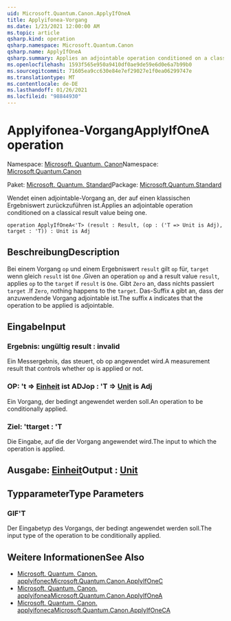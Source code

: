 ```yaml
---
uid: Microsoft.Quantum.Canon.ApplyIfOneA
title: Applyifonea-Vorgang
ms.date: 1/23/2021 12:00:00 AM
ms.topic: article
qsharp.kind: operation
qsharp.namespace: Microsoft.Quantum.Canon
qsharp.name: ApplyIfOneA
qsharp.summary: Applies an adjointable operation conditioned on a classical result value being one.
ms.openlocfilehash: 1593f565e950a9410df0ae9de59e6d0e6a7b99b0
ms.sourcegitcommit: 71605ea9cc630e84e7ef29027e1f0ea06299747e
ms.translationtype: MT
ms.contentlocale: de-DE
ms.lasthandoff: 01/26/2021
ms.locfileid: "98844930"
---
```

# <a name="applyifonea-operation"></a><span data-ttu-id="286d4-102">Applyifonea-Vorgang</span><span class="sxs-lookup"><span data-stu-id="286d4-102">ApplyIfOneA operation</span></span>

<span data-ttu-id="286d4-103">Namespace: [Microsoft. Quantum. Canon](xref:Microsoft.Quantum.Canon)</span><span class="sxs-lookup"><span data-stu-id="286d4-103">Namespace: [Microsoft.Quantum.Canon](xref:Microsoft.Quantum.Canon)</span></span>

<span data-ttu-id="286d4-104">Paket: [Microsoft. Quantum. Standard](https://nuget.org/packages/Microsoft.Quantum.Standard)</span><span class="sxs-lookup"><span data-stu-id="286d4-104">Package: [Microsoft.Quantum.Standard](https://nuget.org/packages/Microsoft.Quantum.Standard)</span></span>


<span data-ttu-id="286d4-105">Wendet einen adjointable-Vorgang an, der auf einen klassischen Ergebniswert zurückzuführen ist.</span><span class="sxs-lookup"><span data-stu-id="286d4-105">Applies an adjointable operation conditioned on a classical result value being one.</span></span>

```qsharp
operation ApplyIfOneA<'T> (result : Result, (op : ('T => Unit is Adj), target : 'T)) : Unit is Adj
```


## <a name="description"></a><span data-ttu-id="286d4-106">Beschreibung</span><span class="sxs-lookup"><span data-stu-id="286d4-106">Description</span></span>

<span data-ttu-id="286d4-107">Bei einem Vorgang `op` und einem Ergebniswert `result` gilt `op` für, `target` wenn gleich `result` ist `One` .</span><span class="sxs-lookup"><span data-stu-id="286d4-107">Given an operation `op` and a result value `result`, applies `op` to the `target` if `result` is `One`.</span></span> <span data-ttu-id="286d4-108">Gibt `Zero` an, dass nichts passiert `target` .</span><span class="sxs-lookup"><span data-stu-id="286d4-108">If `Zero`, nothing happens to the `target`.</span></span>
<span data-ttu-id="286d4-109">Das-Suffix `A` gibt an, dass der anzuwendende Vorgang adjointable ist.</span><span class="sxs-lookup"><span data-stu-id="286d4-109">The suffix `A` indicates that the operation to be applied is adjointable.</span></span>

## <a name="input"></a><span data-ttu-id="286d4-110">Eingabe</span><span class="sxs-lookup"><span data-stu-id="286d4-110">Input</span></span>

### <a name="result--__invalidresult__"></a><span data-ttu-id="286d4-111">Ergebnis: __ungültig <Result>__</span><span class="sxs-lookup"><span data-stu-id="286d4-111">result : __invalid<Result>__</span></span>

<span data-ttu-id="286d4-112">Ein Messergebnis, das steuert, ob op angewendet wird.</span><span class="sxs-lookup"><span data-stu-id="286d4-112">A measurement result that controls whether op is applied or not.</span></span>


### <a name="op--t--unit--is-adj"></a><span data-ttu-id="286d4-113">OP: 't => [Einheit](xref:microsoft.quantum.lang-ref.unit)  ist ADJ</span><span class="sxs-lookup"><span data-stu-id="286d4-113">op : 'T => [Unit](xref:microsoft.quantum.lang-ref.unit)  is Adj</span></span>

<span data-ttu-id="286d4-114">Ein Vorgang, der bedingt angewendet werden soll.</span><span class="sxs-lookup"><span data-stu-id="286d4-114">An operation to be conditionally applied.</span></span>


### <a name="target--t"></a><span data-ttu-id="286d4-115">Ziel: 't</span><span class="sxs-lookup"><span data-stu-id="286d4-115">target : 'T</span></span>

<span data-ttu-id="286d4-116">Die Eingabe, auf die der Vorgang angewendet wird.</span><span class="sxs-lookup"><span data-stu-id="286d4-116">The input to which the operation is applied.</span></span>



## <a name="output--unit"></a><span data-ttu-id="286d4-117">Ausgabe: [Einheit](xref:microsoft.quantum.lang-ref.unit)</span><span class="sxs-lookup"><span data-stu-id="286d4-117">Output : [Unit](xref:microsoft.quantum.lang-ref.unit)</span></span>



## <a name="type-parameters"></a><span data-ttu-id="286d4-118">Typparameter</span><span class="sxs-lookup"><span data-stu-id="286d4-118">Type Parameters</span></span>

### <a name="t"></a><span data-ttu-id="286d4-119">GIF</span><span class="sxs-lookup"><span data-stu-id="286d4-119">'T</span></span>

<span data-ttu-id="286d4-120">Der Eingabetyp des Vorgangs, der bedingt angewendet werden soll.</span><span class="sxs-lookup"><span data-stu-id="286d4-120">The input type of the operation to be conditionally applied.</span></span>

## <a name="see-also"></a><span data-ttu-id="286d4-121">Weitere Informationen</span><span class="sxs-lookup"><span data-stu-id="286d4-121">See Also</span></span>

- [<span data-ttu-id="286d4-122">Microsoft. Quantum. Canon. applyifonec</span><span class="sxs-lookup"><span data-stu-id="286d4-122">Microsoft.Quantum.Canon.ApplyIfOneC</span></span>](xref:Microsoft.Quantum.Canon.ApplyIfOneC)
- [<span data-ttu-id="286d4-123">Microsoft. Quantum. Canon. applyifonea</span><span class="sxs-lookup"><span data-stu-id="286d4-123">Microsoft.Quantum.Canon.ApplyIfOneA</span></span>](xref:Microsoft.Quantum.Canon.ApplyIfOneA)
- [<span data-ttu-id="286d4-124">Microsoft. Quantum. Canon. applyifoneca</span><span class="sxs-lookup"><span data-stu-id="286d4-124">Microsoft.Quantum.Canon.ApplyIfOneCA</span></span>](xref:Microsoft.Quantum.Canon.ApplyIfOneCA)
